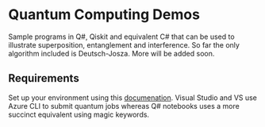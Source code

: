 # Quantum Computing Demos
Sample programs in Q#, Qiskit and equivalent C# that can be used to illustrate superposition, entanglement and interference. So far the only algorithm included is Deutsch-Josza. More will be added soon.

## Requirements
Set up your environment using this [documenation](https://docs.microsoft.com/en-us/azure/quantum/install-overview-qdk). Visual Studio and VS use Azure CLI to submit quantum jobs whereas Q# notebooks uses a more succinct equivalent using magic keywords. 

